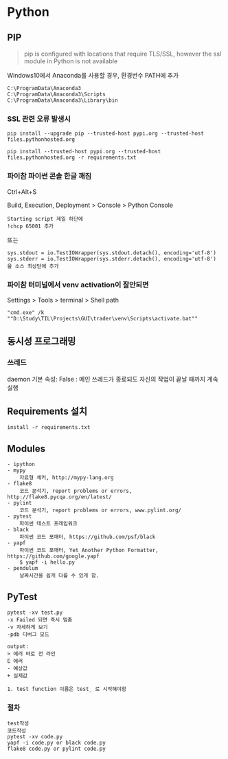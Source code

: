 # Python

## PIP

> pip is configured with locations that require TLS/SSL, however the ssl module in Python is not available

Windows10에서 Anaconda를 사용할 경우, 환경번수 PATH에 추가

```
C:\ProgramData\Anaconda3
C:\ProgramData\Anaconda3\Scripts
C:\ProgramData\Anaconda3\Library\bin
```

### SSL 관련 오류 발생시

```
pip install --upgrade pip --trusted-host pypi.org --trusted-host files.pythonhosted.org

pip install --trusted-host pypi.org --trusted-host files.pythonhosted.org -r requirements.txt
```

### 파이참 파이썬 콘솔 한글 깨짐

Ctrl+Alt+S

Build, Execution, Deployment > Console > Python Console

```
Starting script 제일 하단에
!chcp 65001 추가
```

또는

```
sys.stdout = io.TestIOWrapper(sys.stdout.detach(), encoding='utf-8')
sys.stderr = io.TestIOWrapper(sys.stderr.detach(), encoding='utf-8')
을 소스 최상단에 추가
```



### 파이참 터미널에서 venv activation이 잘안되면

Settings > Tools > terminal > Shell path

```
"cmd.exe" /k ""D:\Study\TIL\Projects\GUI\trader\venv\Scripts\activate.bat""
```



## 동시성 프로그래밍

### 쓰레드

daemon 기본 속성: False : 메인 쓰레드가 종료되도 자신의 작업이 끝날 때까지 계속 실행



## Requirements 설치

```
install -r requirements.txt
```



## Modules

```
- ipython
- mypy
	자료형 체커, http://mypy-lang.org
- flake8
	코드 분석기, report problems or errors, http://flake8.pycqa.org/en/latest/
- pylint
	코드 분석기, report problems or errors, www.pylint.org/
- pytest
	파이썬 테스트 프레임워크
- black
	파이썬 코드 포매터, https://github.com/psf/black
- yapf
	파이썬 코드 포매터, Yet Another Python Formatter, https://github.com/google.yapf
	$ yapf -i hello.py
- pendulum
	날짜시간을 쉽게 다를 수 있게 함.
```

## PyTest

```
pytest -xv test.py
-x Failed 되면 즉시 멈춤
-v 자세하게 보기
-pdb 디버그 모드

output:
> 에러 바로 전 라인
E 에러
- 예상값
+ 실제값

1. test function 이름은 test_ 로 시작해야함
```

### 절차

```
test작성
코드작성
pytest -xv code.py
yapf -i code.py or black code.py
flake8 code.py or pylint code.py
```

